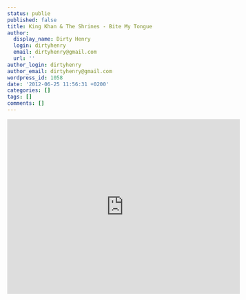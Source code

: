 ```yaml
---
status: publie
published: false
title: King Khan & The Shrines - Bite My Tongue
author:
  display_name: Dirty Henry
  login: dirtyhenry
  email: dirtyhenry@gmail.com
  url: ''
author_login: dirtyhenry
author_email: dirtyhenry@gmail.com
wordpress_id: 1058
date: '2012-06-25 11:56:31 +0200'
categories: []
tags: []
comments: []
---
```

<iframe width="540" height="405" src="http://www.youtube.com/embed/xtZccp4vtLQ" frameborder="0" allowfullscreen></iframe>
